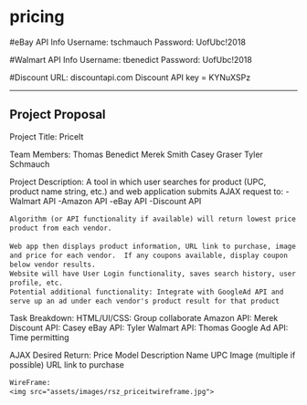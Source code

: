 # pricing

#eBay API Info
Username: tschmauch
Password: UofUbc!2018

#Walmart API Info
Username: tbenedict
Password: UofUbc!2018

#Discount
URL: discountapi.com
Discount API key = KYNuXSPz

---------------------------------------------------------------------------------------------------------
Project Proposal
---------------------------------------------------------------------------------------------------------

Project Title: PriceIt

Team Members:
	Thomas Benedict
	Merek Smith
	Casey Graser
	Tyler Schmauch

Project Description:
	A tool in which user searches for product (UPC, product name string, etc.) and web application submits AJAX request to:
		-Walmart API
		-Amazon API
		-eBay API
		-Discount API

	Algorithm (or API functionality if available) will return lowest price product from each vendor.

	Web app then displays product information, URL link to purchase, image and price for each vendor.  If any coupons available, display coupon below vendor results.
	Website will have User Login functionality, saves search history, user profile, etc.
	Potential additional functionality: Integrate with GoogleAd API and serve up an ad under each vendor's product result for that product

Task Breakdown:
	HTML/UI/CSS:  Group collaborate
	Amazon API:  Merek
	Discount API:  Casey
	eBay API:  Tyler
	Walmart API:  Thomas
	Google Ad API:  Time permitting

AJAX Desired Return:
	Price
	Model
	Description
	Name
	UPC
	Image (multiple if possible)
	URL link to purchase

	WireFrame:
	<img src="assets/images/rsz_priceitwireframe.jpg">